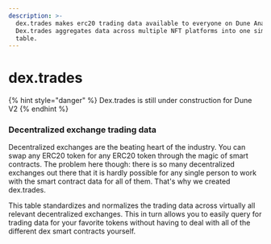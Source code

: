 ```yaml
---
description: >-
  dex.trades makes erc20 trading data available to everyone on Dune Analytics.
  Dex.trades aggregates data across multiple NFT platforms into one simple
  table.
---
```


# dex.trades

{% hint style="danger" %}
Dex.trades is still under construction for Dune V2
{% endhint %}

### Decentralized exchange trading data

Decentralized exchanges are the beating heart of the industry. You can swap any ERC20 token for any ERC20 token through the magic of smart contracts. The problem here though: there is so many decentralized exchanges out there that it is hardly possible for any single person to work with the smart contract data for all of them. That's why we created dex.trades.

This table standardizes and normalizes the trading data across virtually all relevant decentralized exchanges. This in turn allows you to easily query for trading data for your favorite tokens without having to deal with all of the different dex smart contracts yourself.
